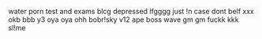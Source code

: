 water
porn
test and exams
blcg
depressed
lfgggg
just !n case 
dont belf
xxx
okb bbb
y3
oya oya ohh
bobr!sky
v12
ape
boss
wave
gm gm
fuckk
kkk
sl!me
